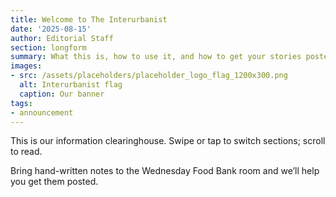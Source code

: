 ```yaml
---
title: Welcome to The Interurbanist
date: '2025-08-15'
author: Editorial Staff
section: longform
summary: What this is, how to use it, and how to get your stories posted.
images:
- src: /assets/placeholders/placeholder_logo_flag_1200x300.png
  alt: Interurbanist flag
  caption: Our banner
tags:
- announcement
---
```


This is our information clearinghouse. Swipe or tap to switch sections; scroll to read. 
        
Bring hand-written notes to the Wednesday Food Bank room and we’ll help you get them posted.
